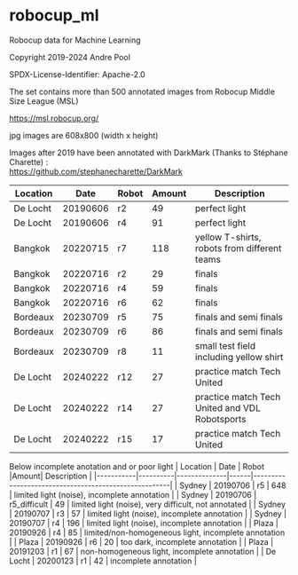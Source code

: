 # robocup_ml
Robocup data for Machine Learning

Copyright 2019-2024 Andre Pool

SPDX-License-Identifier: Apache-2.0

The set contains more than 500 annotated images from Robocup Middle Size League (MSL)

https://msl.robocup.org/

jpg images are 608x800 (width x height)

Images after 2019 have been annotated with DarkMark (Thanks to Stéphane Charette) :<br>
https://github.com/stephanecharette/DarkMark

| Location  |   Date   |     Robot    |Amount| Description                                          |
|-----------|----------|--------------|------|------------------------------------------------------|
| De  Locht | 20190606 | r2           |   49 | perfect light                                        | 
| De  Locht | 20190606 | r4           |   91 | perfect light                                        |
| Bangkok   | 20220715 | r7           |  118 | yellow T-shirts, robots from different teams         |
| Bangkok   | 20220716 | r2           |   29 | finals                                               |
| Bangkok   | 20220716 | r4           |   59 | finals                                               |
| Bangkok   | 20220716 | r6           |   62 | finals                                               |
| Bordeaux  | 20230709 | r5           |   75 | finals and semi finals                               |
| Bordeaux  | 20230709 | r6           |   86 | finals and semi finals                               |
| Bordeaux  | 20230709 | r8           |   11 | small test field including yellow shirt              |
| De Locht  | 20240222 | r12          |   27 | practice match Tech United                           |
| De Locht  | 20240222 | r14          |   27 | practice match Tech United and VDL Robotsports       |
| De Locht  | 20240222 | r15          |   17 | practice match Tech United                           |

Below incomplete anotation and or poor light
| Location  |   Date   |     Robot    |Amount| Description                                          |
|-----------|----------|--------------|------|------------------------------------------------------|
| Sydney    | 20190706 | r5           |  648 | limited light (noise), incomplete annotation         |
| Sydney    | 20190706 | r5_difficult |   49 | limited light (noise), very difficult, not annotated |
| Sydney    | 20190707 | r3           |   57 | limited light (noise), incomplete annotation         |
| Sydney    | 20190707 | r4           |  196 | limited light (noise), incomplete annotation         |
| Plaza     | 20190926 | r4           |   85 | limited/non-homogeneous light, incomplete annotation |
| Plaza     | 20190926 | r6           |   20 | too dark, incomplete annotation                      |
| Plaza     | 20191203 | r1           |   67 | non-homogeneous light, incomplete annotation         |
| De Locht  | 20200123 | r1           |   42 | incomplete annotation                                |

